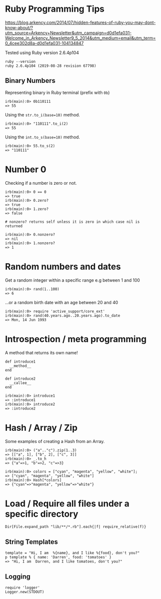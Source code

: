# Ruby Programming Tips

https://blog.arkency.com/2014/07/hidden-features-of-ruby-you-may-dont-know-about/?utm_source=Arkency+Newsletter&utm_campaign=d0d1efa031-Welcome_in_Arkency_Newsletter9_5_2014&utm_medium=email&utm_term=0_4cee302d8a-d0d1efa031-104134847

Tested using Ruby version 2.6.4p104

```
ruby --version
ruby 2.6.4p104 (2019-08-28 revision 67798)
```

## Binary Numbers

Representing binary in Ruby terminal (prefix with `0b`)

```
irb(main):0> 0b110111
=> 55
```

Using the `str.to_i(base=10)` method.

```
irb(main):0> "110111".to_i(2)
=> 55
```

Using the `int.to_s(base=10)` method.

```
irb(main):0> 55.to_s(2)
=> "110111"
```

# Number 0

Checking if a number is zero or not.

```
irb(main):0> 0 == 0
=> true
irb(main):0> 0.zero?
=> true
irb(main):0> 1.zero?
=> false

# nonzero? returns self unless it is zero in which case nil is returned

irb(main):0> 0.nonzero?
=> nil
irb(main):0> 1.nonzero?
=> 1
```

# Random numbers and dates

Get a random integer within a specific range e.g between 1 and 100

```
irb(main):0> rand(1..100)
=> 6
```

...or a random birth date with an age between 20 and 40

```
irb(main):0> require 'active_support/core_ext'
irb(main):0> rand(40.years.ago..20.years.ago).to_date
=> Mon, 14 Jun 1993
```

# Introspection / meta programming

A method that returns its own name!

```
def introduce1
  __method__
end

def introduce2
  __callee__
end

irb(main):0> introduce1
=> :introduce1
irb(main):0> introduce2
=> :introduce2
```

# Hash / Array / Zip

Some examples of creating a Hash from an Array.

```
irb(main):0> ("a".."c").zip(1..3)
=> [["a", 1], ["b", 2], ["c", 3]]
irb(main):0> _.to_h
=> {"a"=>1, "b"=>2, "c"=>3}

irb(main):0> colors = ["cyan", "magenta", "yellow", "white"];
=> ["cyan", "magenta", "yellow", "white"]
irb(main):0> Hash[*colors]
=> {"cyan"=>"magenta", "yellow"=>"white"}
```

# Load / Require all files under a specific directory

```
Dir[File.expand_path "lib/**/*.rb"].each{|f| require_relative(f)}
```

## String Templates

```
template = "Hi, I am  %{name}, and I like %{food}, don't you?"
p template % { name: 'Darren', food: 'tomatoes' }
=> "Hi, I am  Darren, and I like tomatoes, don't you?"
```

## Logging

```
require 'logger'
Logger.new(STDOUT)
```